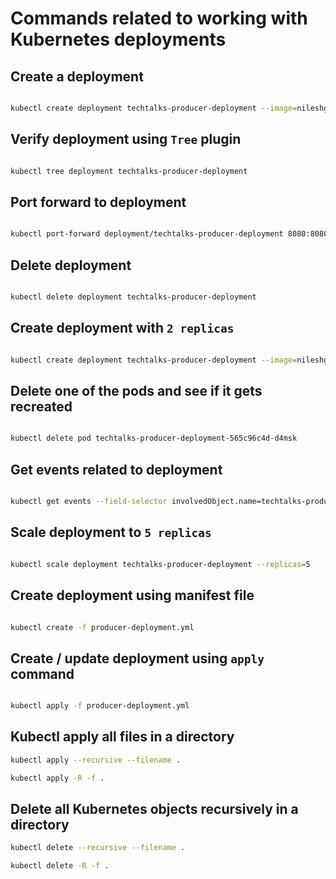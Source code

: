 # Commands related to working with Kubernetes deployments

## Create a deployment

```bash

kubectl create deployment techtalks-producer-deployment --image=nileshgule/techtalksproducer:go

```

## Verify deployment using `Tree` plugin

```bash

kubectl tree deployment techtalks-producer-deployment

```

## Port forward to deployment

```bash

kubectl port-forward deployment/techtalks-producer-deployment 8080:8080

```

## Delete deployment

```bash

kubectl delete deployment techtalks-producer-deployment

```

## Create deployment with `2 replicas`

```bash

kubectl create deployment techtalks-producer-deployment --image=nileshgule/techtalksproducer:go --replicas=2

```

## Delete one of the pods and see if it gets recreated

```bash

kubectl delete pod techtalks-producer-deployment-565c96c4d-d4msk

```

## Get events related to deployment

```bash

kubectl get events --field-selector involvedObject.name=techtalks-producer-deployment

```

## Scale deployment to `5 replicas`

```bash

kubectl scale deployment techtalks-producer-deployment --replicas=5

```

## Create deployment using manifest file

```bash

kubectl create -f producer-deployment.yml

```

## Create / update deployment using `apply` command

```bash

kubectl apply -f producer-deployment.yml

```

## Kubectl apply all files in a directory

```bash
kubectl apply --recursive --filename .

kubectl apply -R -f .

``` 

## Delete all Kubernetes objects recursively in a directory

```bash
kubectl delete --recursive --filename .

kubectl delete -R -f .

```

